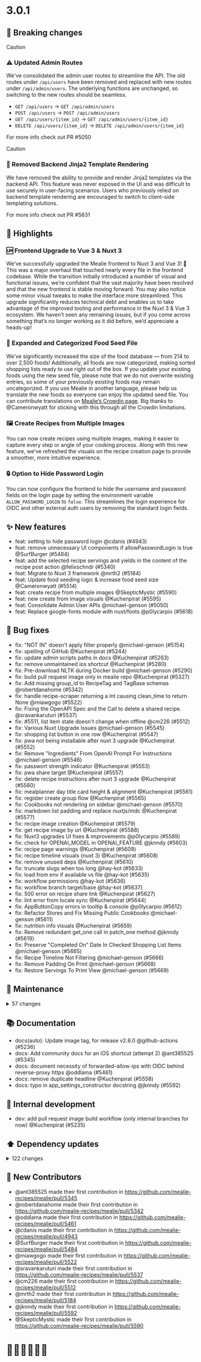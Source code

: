 # 3.0.1

## 🚨 Breaking changes
> [!CAUTION]
>### ⚠️ Updated Admin Routes
>We've consolidated the admin user routes to streamline the API. The old routes under `/api/users` have been removed and replaced with new routes under `/api/admin/users`. The underlying functions are unchanged, so switching to the new routes should be seamless.
>
>-   `GET /api/users` → `GET /api/admin/users`
>-   `POST /api/users` → `POST /api/admin/users`
>-   `GET /api/users/{item_id}` → `GET /api/admin/users/{item_id}`
>-   `DELETE /api/users/{item_id}` → `DELETE /api/admin/users/{item_id}`
>
>For more info check out PR #5050

> [!CAUTION]
>### 🚫 Removed Backend Jinja2 Template Rendering
>We have removed the ability to provide and render Jinja2 templates via the backend API. This feature was never exposed in the UI and was difficult to use securely in user-facing scenarios. Users who previously relied on backend template rendering are encouraged to switch to client-side templating solutions.
>
>For more info check out PR #5631

## 🎉 Highlights

### 🆙 Frontend Upgrade to Vue 3 & Nuxt 3
We’ve successfully upgraded the Mealie frontend to Nuxt 3 and Vue 3! 🎉
This was a major overhaul that touched nearly every file in the frontend codebase. While the transition initially introduced a number of visual and functional issues, we’re confident that the vast majority have been resolved and that the new frontend is stable moving forward.
You may also notice some minor visual tweaks to make the interface more streamlined.
This upgrade significantly reduces technical debt and enables us to take advantage of the improved tooling and performance in the Nuxt 3 & Vue 3 ecosystem. We haven’t seen any remaining issues, but if you come across something that’s no longer working as it did before, we’d appreciate a heads-up!

### 🍎 Expanded and Categorized Food Seed File
We’ve significantly increased the size of the food database — from 214 to over 2,500 foods! Additionally, all foods are now categorized, making sorted shopping lists ready to use right out of the box.
If you update your existing foods using the new seed file, please note that we do not overwrite existing entries, so some of your previously existing foods may remain uncategorized.
If you use Mealie in another language, please help us translate the new foods so everyone can enjoy the updated seed file. You can contribute translations on [Mealie’s Crowdin page](https://crowdin.com/project/mealie).
Big thanks to @Cameronwyatt for sticking with this through all the Crowdin limitations.

### 🖼️ Create Recipes from Multiple Images
You can now create recipes using multiple images, making it easier to capture every step or angle of your cooking process. Along with this new feature, we’ve refreshed the visuals on the recipe creation page to provide a smoother, more intuitive experience. 

### 🔒 Option to Hide Password Login
You can now configure the frontend to hide the username and password fields on the login page by setting the environment variable `ALLOW_PASSWORD_LOGIN` to `false`.  This streamlines the login experience for OIDC and other external auth users by removing the standard login fields.

## ✨ New features

- feat: setting to hide password login @cdanis (#4943)
- feat: remove unnecessary UI components if allowPasswordLogin is true @SurfBurger (#5484)
- feat: add the selected recipe servings and yields in the content of the recipe post action @felixschndr (#5340)
- feat: Migrate to Nuxt 3 framework @mrth2 (#5184)
- feat: Update food seeding logic & increase food seed size @Cameronwyatt (#5514)
- feat: create recipe from multiple images @SkepticMystic (#5590)
- feat: new create from image visuals @Kuchenpirat (#5595)
- feat: Consolidate Admin User APIs @michael-genson (#5050)
- feat: Replace google-fonts module with nuxt/fonts @p0lycarpio (#5618)

## 🐛 Bug fixes

- fix: \"NOT IN\" doesn't apply filter properly @michael-genson (#5154)
- fix: spelling of GitHub @Kuchenpirat (#5244)
- fix: update admin scripts paths in docs @Kuchenpirat (#5263)
- fix: remove unmaintained ios shortcut @Kuchenpirat (#5280)
- fix: Pre-download NLTK during Docker build @michael-genson (#5290)
- fix: build pull request image only in mealie repo @Kuchenpirat (#5327)
- fix: Add missing group_id to RecipeTag and TagBase schemas @robertdanahome (#5342)
- fix: handle recipe-scraper returning a int causing clean_time to return None @miawgogo (#5522)
- fix: Fixing the OpenAPI Spec and the Call to delete a shared recipe. @sravankaruturi (#5537)
- fix: #5511, list item state doesn't change when offline @cm226 (#5512)
- fix: Various Nuxt Upgrade Issues @michael-genson (#5545)
- fix: shopping list button in one row @Kuchenpirat (#5547)
- fix: pwa not being installable after nuxt 3 upgrade @Kuchenpirat (#5552)
- fix: Remove \"Ingredients\" From OpenAI Prompt For Instructions @michael-genson (#5546)
- fix: passwort strength indicator @Kuchenpirat (#5553)
- fix: pwa share target @Kuchenpirat (#5557)
- fix: delete recipe instructions after nuxt 3 upgrade @Kuchenpirat (#5560)
- fix: mealplanner day title card height & alignment @Kuchenpirat (#5561)
- fix: register create group flow @Kuchenpirat (#5565)
- fix: Cookbooks not rendering on sidebar @michael-genson (#5570)
- fix: markdown list padding and replace nuxtjs/mdc @Kuchenpirat (#5577)
- fix: recipe image creation @Kuchenpirat (#5579)
- fix: get recipe image by url @Kuchenpirat (#5588)
- fix: Nuxt3 upgrades UI fixes & improvements @p0lycarpio (#5589)
- fix: check for OPENAI_MODEL in OPENAI_FEATURE @jknndy (#5603)
- fix: recipe page warnings @Kuchenpirat (#5609)
- fix: recipe timeline visuals (nuxt 3) @Kuchenpirat (#5608)
- fix: remove unused deps @Kuchenpirat (#5610)
- fix: truncate slugs when too long @hay-kot (#5633)
- fix: load from env if available vs file @hay-kot (#5635)
- fix: workflow permissions @hay-kot (#5636)
- fix: workflow branch target/base @hay-kot (#5637)
- fix: 500 error on recipe share link  @Kuchenpirat (#5627)
- fix: lint error from locale sync @Kuchenpirat (#5644)
- fix: AppButtonCopy errors in tooltip & console @p0lycarpio (#5612)
- fix: Refactor Stores and Fix Missing Public Cookbooks @michael-genson (#5611)
- fix: nutrition info visuals @Kuchenpirat (#5659)
- fix: Remove redundant get_one call in patch_one method @jknndy (#5619)
- fix: Preserve \"Completed On\" Date In Checked Shopping List Items @michael-genson (#5665)
- fix: Recipe Timeline Not Filtering @michael-genson (#5666)
- fix: Remove Padding On Print @michael-genson (#5668)
- fix: Restore Servings To Print View @michael-genson (#5669)

## 🧰 Maintenance

<details>
<summary>57 changes</summary>

- chore(l10n): New Crowdin updates @hay-kot (#5243)
- chore(l10n): New Crowdin updates @hay-kot (#5245)
- chore(l10n): New Crowdin updates @hay-kot (#5246)
- chore(l10n): New Crowdin updates @hay-kot (#5248)
- chore(l10n): New Crowdin updates @hay-kot (#5250)
- chore(l10n): New Crowdin updates @hay-kot (#5252)
- chore(auto): Update pre-commit hooks @github-actions (#5269)
- chore(l10n): New Crowdin updates @hay-kot (#5262)
- chore(l10n): New Crowdin updates @hay-kot (#5281)
- chore(l10n): New Crowdin updates @hay-kot (#5301)
- chore(auto): Update pre-commit hooks @github-actions (#5320)
- chore(l10n): New Crowdin updates @hay-kot (#5310)
- chore(auto): Update pre-commit hooks @github-actions (#5344)
- chore(l10n): New Crowdin updates @hay-kot (#5360)
- chore(l10n): New Crowdin updates @hay-kot (#5370)
- chore(auto): Update pre-commit hooks @github-actions (#5372)
- chore(l10n): New Crowdin updates @hay-kot (#5374)
- chore(l10n): New Crowdin updates @hay-kot (#5379)
- chore(l10n): New Crowdin updates @hay-kot (#5390)
- chore(l10n): New Crowdin updates @hay-kot (#5394)
- chore(l10n): New Crowdin updates @hay-kot (#5396)
- chore(auto): Update pre-commit hooks @github-actions (#5398)
- chore(l10n): New Crowdin updates @hay-kot (#5407)
- chore(auto): Update pre-commit hooks @github-actions (#5418)
- chore(l10n): New Crowdin updates @hay-kot (#5424)
- chore(l10n): New Crowdin updates @hay-kot (#5428)
- chore(auto): Update pre-commit hooks @github-actions (#5438)
- chore(l10n): New Crowdin updates @hay-kot (#5446)
- chore(auto): Update pre-commit hooks @github-actions (#5457)
- chore(l10n): New Crowdin updates @hay-kot (#5458)
- chore(l10n): New Crowdin updates @hay-kot (#5471)
- chore(auto): Update pre-commit hooks @github-actions (#5474)
- chore(l10n): New Crowdin updates @hay-kot (#5485)
- chore(l10n): New Crowdin updates @hay-kot (#5491)
- chore: Relax Stalebot @michael-genson (#5498)
- chore(auto): Update pre-commit hooks @github-actions (#5497)
- chore(l10n): New Crowdin updates @hay-kot (#5500)
- chore(l10n): New Crowdin updates @hay-kot (#5501)
- chore(l10n): New Crowdin updates @hay-kot (#5507)
- chore(auto): Update pre-commit hooks @github-actions (#5515)
- chore(auto): Update pre-commit hooks @github-actions (#5564)
- chore(auto): Update pre-commit hooks @github-actions (#5605)
- chore: automatic crowdin sync via gh actions @hay-kot (#5630)
- chore: remove unused jinja export option @hay-kot (#5631)
- chore(l10n): New Crowdin updates @hay-kot (#5632)
- chore(l10n): New Crowdin updates @hay-kot (#5640)
- chore(l10n): New Crowdin updates @hay-kot (#5641)
- chore: automatic locale sync @github-actions (#5639)
- chore(l10n): New Crowdin updates @hay-kot (#5643)
- chore: automatic locale sync @github-actions (#5642)
- chore(auto): Update pre-commit hooks @github-actions (#5652)
- chore(l10n): New Crowdin updates @hay-kot (#5653)
- chore(l10n): New Crowdin updates @hay-kot (#5656)
- chore: Upgrade Pillow HEIF @michael-genson (#5657)
- chore: Fix Dockerfile \"AS\" Case @michael-genson (#5662)
- chore(l10n): New Crowdin updates @hay-kot (#5664)
- chore(l10n): New Crowdin updates @hay-kot (#5672)
</details>

## 📚 Documentation

- docs(auto): Update image tag, for release v2.8.0 @github-actions (#5236)
- docs: Add community docs for an iOS shortcut (attempt 2) @ant385525 (#5345)
- docs: document necessity of forwarded-allow-ips with OIDC behind reverse-proxy https @oddlama (#5461)
- docs: remove duplicate headline @Kuchenpirat (#5558)
- docs: typo in app_settings_constructor docstring @jknndy (#5592)

## 🔨 Internal development

- dev: add pull request image build workflow (only internal branches for now) @Kuchenpirat (#5235)

## ⬆️ Dependency updates

<details>
<summary>122 changes</summary>

- fix(deps): update dependency alembic to v1.15.1 @renovate (#5178)
- fix(deps): update dependency openai to v1.66.5 @renovate (#5197)
- fix(deps): update dependency sqlalchemy to v2.0.39 @renovate (#5204)
- fix(deps): update dependency pillow-heif to ^0.22.0 @renovate (#5219)
- chore(deps): update dependency coverage to v7.7.0 @renovate (#5227)
- chore(deps): update dependency pre-commit to v4.2.0 @renovate (#5238)
- fix(deps): update dependency openai to v1.67.0 @renovate (#5247)
- fix(deps): update dependency openai to v1.68.0 @renovate (#5254)
- chore(deps): update dependency ruff to v0.11.1 @renovate (#5253)
- fix(deps): update dependency openai to v1.68.2 @renovate (#5259)
- chore(deps): update dependency ruff to v0.11.2 @renovate (#5258)
- fix(deps): update dependency fastapi to v0.115.12 @renovate (#5268)
- chore(deps): update dependency pylint to v3.3.6 @renovate (#5251)
- chore(deps): update dependency coverage to v7.7.1 @renovate (#5260)
- fix(deps): update dependency orjson to v3.10.16 @renovate (#5270)
- chore(deps): update dependency pytest-asyncio to ^0.26.0 @renovate (#5274)
- fix(deps): update dependency python-dotenv to v1.1.0 @renovate (#5275)
- fix(deps): update dependency typing-extensions to v4.13.0 @renovate (#5278)
- fix(deps): update dependency sqlalchemy to v2.0.40 @renovate (#5283)
- fix(deps): update dependency openai to v1.69.0 @renovate (#5284)
- fix(deps): update dependency pydantic to v2.11.1 @renovate (#5285)
- fix(deps): update dependency alembic to v1.15.2 @renovate (#5289)
- chore(deps): update dependency mkdocs-material to v9.6.10 @renovate (#5293)
- chore(deps): update dependency rich to v14 @renovate (#5294)
- fix(deps): update dependency apprise to v1.9.3 @renovate (#5295)
- chore(deps): update dependency coverage to v7.8.0 @renovate (#5297)
- chore(deps): update dependency mkdocs-material to v9.6.11 @renovate (#5304)
- chore(deps): update dependency ruff to v0.11.3 @renovate (#5311)
- fix(deps): update dependency pydantic to v2.11.2 @renovate (#5312)
- fix(deps): update dependency openai to v1.70.0 @renovate (#5300)
- fix(deps): update dependency authlib to v1.5.2 @renovate (#5308)
- fix(deps): update dependency rapidfuzz to v3.13.0 @renovate (#5314)
- chore(deps): update dependency ruff to v0.11.4 @renovate (#5317)
- fix(deps): update dependency lxml to v5.3.2 @renovate (#5318)
- fix(deps): update dependency openai to v1.71.0 @renovate (#5322)
- fix(deps): update dependency openai to v1.72.0 @renovate (#5328)
- fix(deps): update dependency pydantic to v2.11.3 @renovate (#5325)
- fix(deps): update dependency openai to v1.73.0 @renovate (#5335)
- chore(deps): update dependency ruff to v0.11.5 @renovate (#5333)
- fix(deps): update dependency typing-extensions to v4.13.2 @renovate (#5313)
- fix(deps): update dependency pillow to v11.2.1 @renovate (#5337)
- fix(deps): update dependency openai to v1.74.0 @renovate (#5346)
- fix(deps): update dependency openai to v1.75.0 @renovate (#5357)
- chore(deps): update dependency mkdocs-material to v9.6.12 @renovate (#5359)
- chore(deps): update dependency ruff to v0.11.6 @renovate (#5361)
- fix(deps): update dependency beautifulsoup4 to v4.13.4 @renovate (#5352)
- fix(deps): update dependency aniso8601 to v10.0.1 @renovate (#5368)
- fix(deps): update dependency html2text to v2025 @renovate (#5347)
- fix(deps): update dependency openai to v1.76.0 @renovate (#5381)
- fix(deps): update dependency uvicorn to v0.34.2 @renovate (#5343)
- fix(deps): update dependency pydantic-settings to v2.9.1 @renovate (#5366)
- fix(deps): update dependency lxml to v5.4.0 @renovate (#5378)
- chore(deps): update dependency ruff to v0.11.7 @renovate (#5388)
- fix(deps): update dependency recipe-scrapers to v15.7.1 @renovate (#5412)
- fix(deps): update dependency openai to v1.77.0 @renovate (#5404)
- chore(deps): update dependency ruff to v0.11.8 @renovate (#5410)
- fix(deps): update dependency tzdata to v2025 @renovate (#5365)
- fix(deps): update dependency ingredient-parser-nlp to v2.1.0 @renovate (#5373)
- fix(deps): update dependency orjson to v3.10.18 @renovate (#5403)
- fix(deps): update dependency pydantic to v2.11.4 @renovate (#5405)
- chore(deps): update dependency pylint to v3.3.7 @renovate (#5416)
- fix(deps): update dependency openai to v1.78.0 @renovate (#5429)
- chore(deps): update dependency ruff to v0.11.9 @renovate (#5434)
- chore(deps): update dependency mkdocs-material to v9.6.13 @renovate (#5435)
- chore(deps): update dependency mkdocs-material to v9.6.14 @renovate (#5442)
- fix(deps): update dependency openai to v1.78.1 @renovate (#5441)
- fix(deps): update dependency openai to v1.79.0 @renovate (#5450)
- chore(deps): update dependency ruff to v0.11.10 @renovate (#5447)
- fix(deps): update dependency sqlalchemy to v2.0.41 @renovate (#5445)
- fix(deps): update dependency ingredient-parser-nlp to v2.1.1 @renovate (#5455)
- fix(deps): update dependency openai to v1.81.0 @renovate (#5463)
- chore(deps): update dependency coverage to v7.8.1 @renovate (#5462)
- fix(deps): update dependency alembic to v1.16.1 @renovate (#5464)
- chore(deps): update dependency ruff to v0.11.11 @renovate (#5466)
- fix(deps): update dependency openai to v1.82.0 @renovate (#5467)
- fix(deps): update dependency pydantic to v2.11.5 @renovate (#5468)
- fix(deps): update dependency authlib to v1.6.0 @renovate (#5469)
- chore(deps): update dependency coverage to v7.8.2 @renovate (#5470)
- chore(deps): update dependency freezegun to v1.5.2 @renovate (#5472)
- chore(deps): update dependency pytest-asyncio to v1 @renovate (#5473)
- chore(deps): update dependency ruff to v0.11.12 @renovate (#5486)
- chore(deps): update dependency mypy to v1.16.0 @renovate (#5487)
- fix(deps): update dependency openai to v1.82.1 @renovate (#5488)
- fix(deps): update dependency uvicorn to v0.34.3 @renovate (#5495)
- fix(deps): update dependency typing-extensions to v4.14.0 @renovate (#5499)
- chore(deps): update dependency pytest to v8.4.0 @renovate (#5502)
- fix(deps): update dependency openai to v1.83.0 @renovate (#5503)
- fix(deps): update dependency openai to v1.84.0 @renovate (#5505)
- fix(deps): update dependency recipe-scrapers to v15.8.0 @renovate (#5506)
- chore(deps): update dependency ruff to v0.11.13 @renovate (#5510)
- fix(deps): update dependency openai to v1.85.0 @renovate (#5518)
- fix(deps): update dependency openai to v1.86.0 @renovate (#5520)
- fix(deps): update dependency requests to v2.32.4 [security] @renovate (#5519)
- chore(deps): update dependency mypy to v1.16.1 @renovate (#5533)
- fix(deps): update dependency pydantic to v2.11.7 @renovate (#5527)
- fix(deps): update dependency fastapi to v0.115.13 @renovate (#5538)
- chore(deps): update dependency coverage to v7.9.1 @renovate (#5523)
- fix(deps): update dependency openai to v1.88.0 @renovate (#5536)
- fix(deps): update dependency alembic to v1.16.2 @renovate (#5535)
- fix(deps): update dependency openai to v1.90.0 @renovate (#5555)
- chore(deps): update dependency pytest to v8.4.1 @renovate (#5542)
- chore(deps): update dependency ruff to ^0.12.0 @michael-genson (#5568)
- fix(deps): update dependency openai to v1.91.0 @renovate (#5567)
- fix(deps): update dependency python-dotenv to v1.1.1 @renovate (#5571)
- chore(deps): update dependency ruff to v0.12.1 @renovate (#5587)
- fix(deps): update dependency openai to v1.92.2 @renovate (#5584)
- fix(deps): update dependency pydantic-settings to v2.10.1 @renovate (#5559)
- fix(deps): update dependency openai to v1.93.0 @renovate (#5591)
- fix(deps): update dependency pillow to v11.3.0 [security] @renovate (#5615)
- chore(deps): update dependency mkdocs-material to v9.6.15 @renovate (#5613)
- fix(deps): update dependency fastapi to v0.115.14 @renovate (#5581)
- fix(deps): update dependency lxml to v6 @renovate (#5585)
- fix(deps): update dependency tzdata to v2025 @renovate (#5534)
- fix(deps): update dependency uvicorn to ^0.35.0 @renovate (#5598)
- chore(deps): update dependency ruff to v0.12.2 @renovate (#5625)
- fix(deps): update dependency tzdata to v2025 @renovate (#5624)
- fix(deps): update dependency typing-extensions to v4.14.1 @renovate (#5629)
- fix(deps): update dependency openai to v1.93.1 @renovate (#5655)
- fix(deps): update dependency openai to v1.93.2 @renovate (#5660)
- fix(deps): update dependency openai to v1.93.3 @renovate (#5663)
- fix(deps): update dependency openai to v1.94.0 @renovate (#5667)
- chore(deps): update dependency ruff to v0.12.3 @renovate (#5673)
</details>

## 🙏 New Contributors

* @ant385525 made their first contribution in https://github.com/mealie-recipes/mealie/pull/5345
* @robertdanahome made their first contribution in https://github.com/mealie-recipes/mealie/pull/5342
* @oddlama made their first contribution in https://github.com/mealie-recipes/mealie/pull/5461
* @cdanis made their first contribution in https://github.com/mealie-recipes/mealie/pull/4943
* @SurfBurger made their first contribution in https://github.com/mealie-recipes/mealie/pull/5484
* @miawgogo made their first contribution in https://github.com/mealie-recipes/mealie/pull/5522
* @sravankaruturi made their first contribution in https://github.com/mealie-recipes/mealie/pull/5537
* @cm226 made their first contribution in https://github.com/mealie-recipes/mealie/pull/5512
* @mrth2 made their first contribution in https://github.com/mealie-recipes/mealie/pull/5184
* @jknndy made their first contribution in https://github.com/mealie-recipes/mealie/pull/5592
* @SkepticMystic made their first contribution in https://github.com/mealie-recipes/mealie/pull/5590

# 🍴🍴🍴🍴🍴🍴